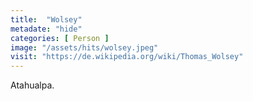 ```yaml
---
title:  "Wolsey"
metadate: "hide"
categories: [ Person ]
image: "/assets/hits/wolsey.jpeg"
visit: "https://de.wikipedia.org/wiki/Thomas_Wolsey"
---
```

Atahualpa.




